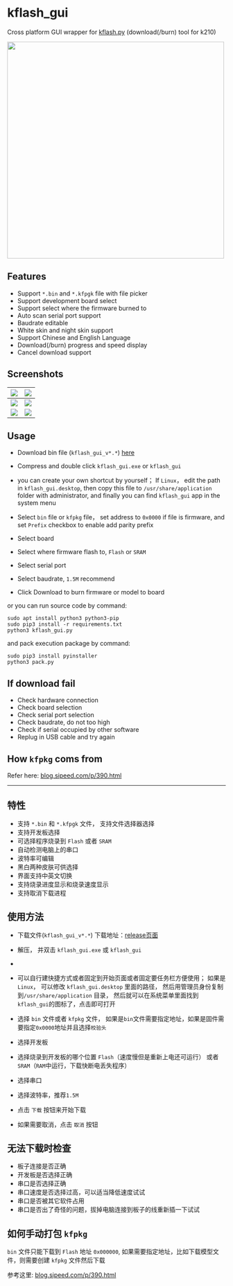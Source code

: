 kflash_gui
=============

Cross platform GUI wrapper for [kflash.py](https://github.com/sipeed/kflash.py.git) (download(/burn) tool for k210)


<img src="kflash_gui_data/assets/screenshot_1.2.1.png" width=500px/>

## Features

* Support `*.bin` and `*.kfpgk` file with file picker
* Support development board select
* Support select where the firmware burned to
* Auto scan serial port support
* Baudrate editable
* White skin and night skin support
* Support Chinese and English Language 
* Download(/burn) progress and speed display
* Cancel download support


## Screenshots

| ![](kflash_gui_data/assets/screenshot_1.png) | ![](kflash_gui_data/assets/screenshot_2.png) |
| -| -|
| ![](kflash_gui_data/assets/screenshot_download.png) | ![](kflash_gui_data/assets/screenshot_download_en.png) |
| ![](kflash_gui_data/assets/screenshot_en.png) | ![](kflash_gui_data/assets/screenshot_file.png) |



## Usage

* Download bin file (`kflash_gui_v*.*`)  [here](https://github.com/sipeed/kflash_gui/releases)

* Compress and double click `kflash_gui.exe` or `kflash_gui`

* you can create your own shortcut by yourself； If `Linux`， edit the path in `kflash_gui.desktop`, then copy this file to `/usr/share/application` folder with administrator, and finally you can find `kflash_gui` app in the system menu

* Select `bin` file or `kfpkg` file， set address to `0x0000` if file is firmware, and set `Prefix` checkbox to enable add parity prefix
* Select board
* Select where firmware flash to, `Flash` or `SRAM`
* Select serial port
* Select baudrate, `1.5M` recommend
* Click Download to burn firmware or model to board

or you can run source code by command:

```shell
sudo apt install python3 python3-pip
sudo pip3 install -r requirements.txt
python3 kflash_gui.py
```

and pack execution package by command:

```shell
sudo pip3 install pyinstaller
python3 pack.py
```


## If download fail

* Check hardware connection
* Check board selection
* Check serial port selection
* Check baudrate, do not too high
* Check if serial occupied by other software
* Replug in USB cable and try again

## How `kfpkg` coms from

Refer here: [blog.sipeed.com/p/390.html](http://blog.sipeed.com/p/390.html)

---------------------------

## 特性

* 支持 `*.bin` 和 `*.kfpgk` 文件， 支持文件选择器选择
* 支持开发板选择
* 可选择程序烧录到 `Flash` 或者 `SRAM`
* 自动检测电脑上的串口
* 波特率可编辑
* 黑白两种皮肤可供选择
* 界面支持中英文切换
* 支持烧录进度显示和烧录速度显示
* 支持取消下载进程

## 使用方法

* 下载文件(`kflash_gui_v*.*`)  下载地址：[release页面](https://github.com/sipeed/kflash_gui/releases)

* 解压， 并双击 `kflash_gui.exe` 或 `kflash_gui`
* 
* 可以自行建快捷方式或者固定到开始页面或者固定要任务栏方便使用； 如果是 `Linux`， 可以修改 `kflash_gui.desktop` 里面的路径， 然后用管理员身份复制到`/usr/share/application` 目录， 然后就可以在系统菜单里面找到`kflash_gui`的图标了，点击即可打开

* 选择 `bin` 文件或者 `kfpkg` 文件， 如果是`bin`文件需要指定地址，如果是固件需要指定`0x0000`地址并且选择`校验头`
* 选择开发板
* 选择烧录到开发板的哪个位置 `Flash`（速度慢但是重新上电还可运行） 或者 `SRAM`（`RAM`中运行，下载快断电丢失程序）
* 选择串口
* 选择波特率，推荐`1.5M`
* 点击 `下载` 按钮来开始下载
* 如果需要取消，点击 `取消` 按钮

## 无法下载时检查

* 板子连接是否正确
* 开发板是否选择正确
* 串口是否选择正确
* 串口速度是否选择过高，可以适当降低速度试试
* 串口是否被其它软件占用
* 串口是否出了奇怪的问题，拔掉电脑连接到板子的线重新插一下试试

## 如何手动打包 `kfpkg`

`bin` 文件只能下载到 `Flash` 地址 `0x000000`, 如果需要指定地址，比如下载模型文件，则需要创建 `kfpkg` 文件然后下载

参考这里: [blog.sipeed.com/p/390.html](http://blog.sipeed.com/p/390.html)








